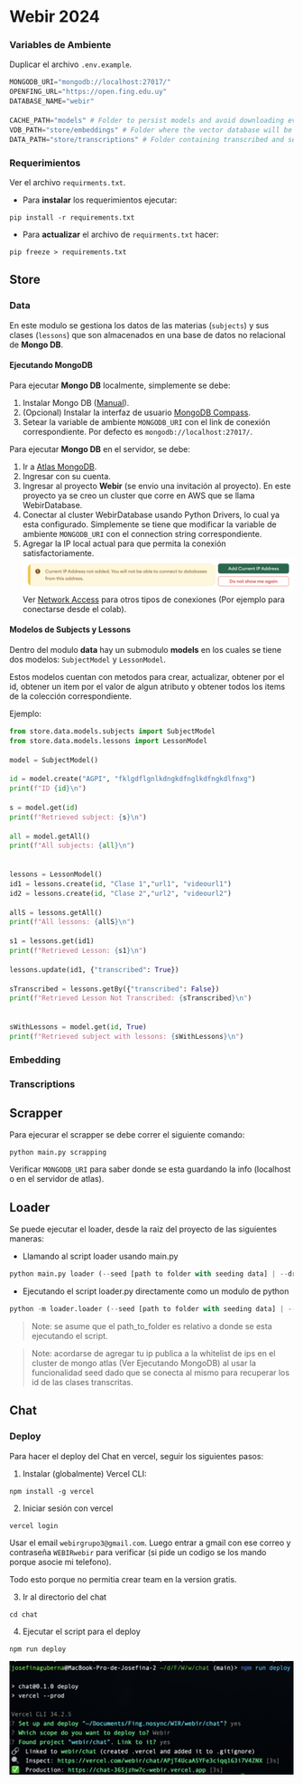 # Webir 2024

### Variables de Ambiente

Duplicar el archivo `.env.example`.

```python
MONGODB_URI="mongodb://localhost:27017/"
OPENFING_URL="https://open.fing.edu.uy"
DATABASE_NAME="webir"

CACHE_PATH="models" # Folder to persist models and avoid downloading every time, e.g., embeddings.
VDB_PATH="store/embeddings" # Folder where the vector database will be persisted.
DATA_PATH="store/transcriptions" # Folder containing transcribed and segmented lessons outputted by Whisper.
```

### Requerimientos

Ver el archivo `requirments.txt`.

-   Para **instalar** los requerimientos ejecutar:

```
pip install -r requirements.txt
```

-   Para **actualizar** el archivo de `requirments.txt` hacer:

```
pip freeze > requirements.txt
```

## Store

### Data

En este modulo se gestiona los datos de las materias (`subjects`) y sus clases (`lessons`) que son almacenados en una base de datos no relacional de **Mongo DB**.

#### Ejecutando MongoDB

Para ejecutar **Mongo DB** localmente, simplemente se debe:

1. Instalar Mongo DB ([Manual](https://www.mongodb.com/docs/manual/installation/)).
2. (Opcional) Instalar la interfaz de usuario [MongoDB Compass](https://www.mongodb.com/try/download/compass).
3. Setear la variable de ambiente `MONGODB_URI` con el link de conexión correspondiente. Por defecto es `mongodb://localhost:27017/`.

Para ejecutar **Mongo DB** en el servidor, se debe:

1. Ir a [Atlas MongoDB](https://www.mongodb.com/atlas).
2. Ingresar con su cuenta.
3. Ingresar al proyecto **Webir** (se envio una invitación al proyecto). En este proyecto ya se creo un cluster que corre en AWS que se llama WebirDatabase.
4. Conectar al cluster WebirDatabase usando Python Drivers, lo cual ya esta configurado. Simplemente se tiene que modificar la variable de ambiente `MONGODB_URI` con el connection string correspondiente.
5. Agregar la IP local actual para que permita la conexión satisfactoriamente.
   ![alt text](image.png)
   Ver [Network Access](https://cloud.mongodb.com/v2/664a4897fbf0be7fcc03e6c6#/security/network/accessList) para otros tipos de conexiones (Por ejemplo para conectarse desde el colab).

#### Modelos de Subjects y Lessons

Dentro del modulo **data** hay un submodulo **models** en los cuales se tiene dos modelos: `SubjectModel` y `LessonModel`.

Estos modelos cuentan con metodos para crear, actualizar, obtener por el id, obtener un item por el valor de algun atributo y obtener todos los items de la colección correspondiente.

Ejemplo:

```python
from store.data.models.subjects import SubjectModel
from store.data.models.lessons import LessonModel

model = SubjectModel()

id = model.create("AGPI", "fklgdflgnlkdngkdfnglkdfngkdlfnxg")
print(f"ID {id}\n")

s = model.get(id)
print(f"Retrieved subject: {s}\n")

all = model.getAll()
print(f"All subjects: {all}\n")


lessons = LessonModel()
id1 = lessons.create(id, "Clase 1","url1", "videourl1")
id2 = lessons.create(id, "Clase 2","url2", "videourl2")

allS = lessons.getAll()
print(f"All lessons: {allS}\n")

s1 = lessons.get(id1)
print(f"Retrieved Lesson: {s1}\n")

lessons.update(id1, {"transcribed": True})

sTranscribed = lessons.getBy({"transcribed": False})
print(f"Retrieved Lesson Not Transcribed: {sTranscribed}\n")


sWithLessons = model.get(id, True)
print(f"Retrieved subject with lessons: {sWithLessons}\n")
```

### Embedding

### Transcriptions

## Scrapper

Para ejecurar el scrapper se debe correr el siguiente comando:

```
python main.py scrapping
```

Verificar `MONGODB_URI` para saber donde se esta guardando la info (localhost o en el servidor de atlas).

## Loader

Se puede ejecutar el loader, desde la raiz del proyecto de las siguientes maneras:

-   Llamando al script loader usando main.py

```python
python main.py loader (--seed [path to folder with seeding data] | --drop)
```

-   Ejecutando el script loader.py directamente como un modulo de python

```python
python -m loader.loader (--seed [path to folder with seeding data] | --drop)
```

> Note: se asume que el path_to_folder es relativo a donde se esta ejecutando el script.

> Note: acordarse de agregar tu ip publica a la whitelist de ips en el cluster de mongo atlas (Ver Ejecutando MongoDB) al usar la funcionalidad seed dado que se conecta al mismo para recuperar los id de las clases transcritas.

## Chat

### Deploy

Para hacer el deploy del Chat en vercel, seguir los siguientes pasos:

1. Instalar (globalmente) Vercel CLI:

```
npm install -g vercel
```

2. Iniciar sesión con vercel

```
vercel login
```

Usar el email `webirgrupo3@gmail.com`. Luego entrar a gmail con ese correo y contraseña `WEBIRwebir` para verificar (si pide un codigo se los mando porque asocie mi telefono).

Todo esto porque no permitia crear team en la version gratis.

3. Ir al directorio del chat

```
cd chat
```

4. Ejecutar el script para el deploy

```
npm run deploy
```

![alt text](image-1.png)
